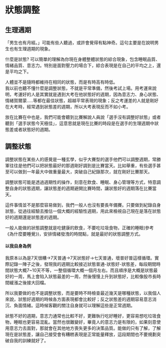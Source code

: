 # 狀態調整

## 生理週期
「男生也有月經。」可能有些人聽過，或許會覺得有點神奇。這句主要是在說明男生也有生理週期的現象。

什麼是狀態? 可以簡單的理解為你現在身體整體狀態的綜合現象，包含睡眠品質、情緒品質、意志力。特別是面對壓力的場合下，綜合表現是在自己的平均之上，還是平均之下。

人體並不是隨時都維持在相同的狀態，而是有時高有時低。  
我以前也聽不懂什麼是調整狀態，不就是平常準備，然後考試上場。用考運來說明，考運好的人是其實就是遇到大考在他狀態好的週期，因為意志力、身心狀態、情緒賀爾蒙.....等都在最佳狀態，超越平常表現的現象；反之考運差的人就是剛好在大考時，經常遇到狀態差的週期，所以大考表現反而不如小考。

放在比賽在中也是，我們可能會聽到比賽解說人員說「選手沒有調整好狀態」或者聽到「選手狀態今天極佳」，這意思就是現在比賽的時段是在選手的生理週期中狀態差或者狀態好的週期。

## 調整狀態
調整狀態在某些人的感覺是一種玄學，似乎大賽型的選手他們可以調整週期，常勝軍往往是他們可以把狀態最好的那週剛好調到是比賽當天。比如舉重，有些選手甚至可以做到一年最大中做重量最大，突破自己紀錄那次，就在剛好比賽那天。

調整狀態可能是透過週期性的操作，刻意在飲食、睡眠、身心管理等方式，特意調整自身的狀態週期，讓狀態差的週期避開比賽時間，讓狀態好的週期落在比賽當天。

這件事情並不是那麼容易做到，我們一般人也沒有要長年備賽。只要做到紀錄自身狀態，從過往經驗去推估一個大概的經驗性週期，用此來檢視自己現在是落在狀態好的週期還是狀態差的週期。

一般人能做的狀態調整就是吃健康的飲食，不要吃垃圾食物，正確的睡眠(參考《為什麼要睡覺》)，安排情緒發洩的時間點，就是最好的狀態調整方式。

#### 以我自身為例
我原本以為是7天很糟->7天普通->7天狀態好->七天普通，壞普好普這樣循環。實際記錄一陣子之後，發現我的週期比較接近狀態普通-狀態好-狀態差，每段期間時間狀態大概7~10天不等，一整個循環大概一個月左右。而且順序是大概是狀態最好的一周，馬上會陷入狀態最差的一周，然後慢慢上升到狀態好，比較像股市長時間緩漲之後接大回檔。

所以我要做的也不是調整狀態，而是要時不時檢查最近幾天是哪種狀態，以我個人來說，狀態好週期的時候各方面表現都會比較好；反之狀態差的週期容易意志消沉、負面情緒。這時候客觀的關注自身就可以理解這些是正常週期。

狀態不好的週期，意志力通常也比較不好，更難執行吃好睡好，更容易想吃垃圾食物，睡眠也更容易混亂。當然也很難變好，畢竟人的意志力是有限的，如果刻意使用意志力去面對，那就會在其他地方喪失更多的決策品質。能做的只有了解，了解現在是狀態差，讓自己接受會有糟糕表現是正常能量釋放，這段期間也不要規劃突破自我的訓練就好了。